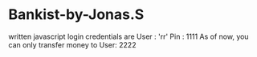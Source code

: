 # Bankist-by-Jonas.S
written javascript
login credentials are 
User : 'rr'
Pin : 1111
As of now, you can only transfer money to User: 2222
